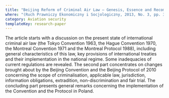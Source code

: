 ```yaml
---
title: "Beijing Reform of Criminal Air Law – Genesis, Essence and Recommendations (in Polish)"
where: "(Ruch Prawniczy Ekonomiczny i Socjologiczny, 2013, No. 3, pp. 35–47)"
category: Aviation security
templateKey: research-paper
---
```


The article starts with a discussion on the present state of international criminal air law (the Tokyo Convention 1963, the Hague Convention 1970, the Montreal Convention 1971 and the Montreal Protocol 1988), including general characteristics of this law, key provisions of international treaties and their implementation in the national regime. Some inadequacies of current regulations are revealed. The second part concentrates on changes brought about by the Beijing Convention and the Beijing Protocol of 2010 concerning the scope of criminalisation, applicable law, jurisdiction, information obligations, extradition, non-discrimination and fair trial. The concluding part presents general remarks concerning the implementation of the Convention and the Protocol in Poland.
